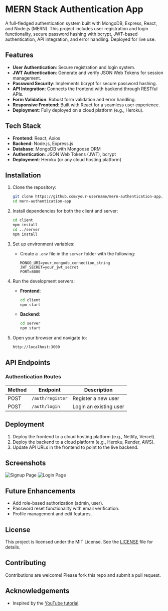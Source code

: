 
# MERN Stack Authentication App

A full-fledged authentication system built with MongoDB, Express, React, and Node.js (MERN). This project includes user registration and login functionality, secure password hashing with bcrypt, JWT-based authentication, API integration, and error handling. Deployed for live use.

## Features

- **User Authentication**: Secure registration and login system.
- **JWT Authentication**: Generate and verify JSON Web Tokens for session management.
- **Password Security**: Implements bcrypt for secure password hashing.
- **API Integration**: Connects the frontend with backend through RESTful APIs.
- **Form Validation**: Robust form validation and error handling.
- **Responsive Frontend**: Built with React for a seamless user experience.
- **Deployment**: Fully deployed on a cloud platform (e.g., Heroku).

## Tech Stack

- **Frontend**: React, Axios
- **Backend**: Node.js, Express.js
- **Database**: MongoDB with Mongoose ORM
- **Authentication**: JSON Web Tokens (JWT), bcrypt
- **Deployment**: Heroku (or any cloud hosting platform)

## Installation

1. Clone the repository:
   ```bash
   git clone https://github.com/your-username/mern-authentication-app.git
   cd mern-authentication-app
   ```

2. Install dependencies for both the client and server:
   ```bash
   cd client
   npm install
   cd ../server
   npm install
   ```

3. Set up environment variables:
   - Create a `.env` file in the `server` folder with the following:
     ```
     MONGO_URI=your_mongodb_connection_string
     JWT_SECRET=your_jwt_secret
     PORT=8080
     ```

4. Run the development servers:
   - **Frontend**:
     ```bash
     cd client
     npm start
     ```
   - **Backend**:
     ```bash
     cd server
     npm start
     ```

5. Open your browser and navigate to:
   ```
   http://localhost:3000
   ```

## API Endpoints

### **Authentication Routes**
| Method | Endpoint        | Description             |
|--------|-----------------|-------------------------|
| POST   | `/auth/register` | Register a new user     |
| POST   | `/auth/login`    | Login an existing user  |

## Deployment

1. Deploy the frontend to a cloud hosting platform (e.g., Netlify, Vercel).
2. Deploy the backend to a cloud platform (e.g., Heroku, Render, AWS).
3. Update API URLs in the frontend to point to the live backend.

## Screenshots

![Signup Page](./screenshots/signup.png)
![Login Page](./screenshots/login.png)

## Future Enhancements

- Add role-based authorization (admin, user).
- Password reset functionality with email verification.
- Profile management and edit features.

## License

This project is licensed under the MIT License. See the [LICENSE](LICENSE) file for details.

## Contributing

Contributions are welcome! Please fork this repo and submit a pull request.

## Acknowledgements

- Inspired by the [YouTube tutorial](https://www.youtube.com/watch?v=OYkmIIKfWq4).
